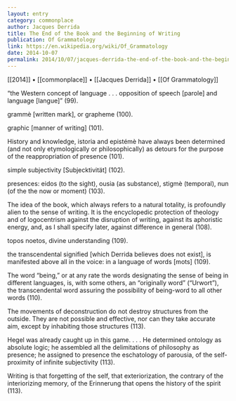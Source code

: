 ```yaml
---
layout: entry
category: commonplace
author: Jacques Derrida
title: The End of the Book and the Beginning of Writing
publication: Of Grammatology
link: https://en.wikipedia.org/wiki/Of_Grammatology
date: 2014-10-07
permalink: 2014/10/07/jacques-derrida-the-end-of-the-book-and-the-beginning-of-writing
---
```


[[2014]] • [[commonplace]] • [[Jacques Derrida]] • [[Of Grammatology]]

“the Western concept of language . . . opposition of speech [parole] and language [langue]” (99).


grammè [written mark], or grapheme (100).


graphic [manner of writing] (101).


History and knowledge, istoria and epistémè have always been determined (and not only etymologically or philosophically) as detours for the purpose of the reappropriation of presence (101).


simple subjectivity [Subjecktivität] (102).


presences: eidos (to the sight), ousia (as substance), stigmè (temporal), nun (of the the now or moment) (103).


The idea of the book, which always refers to a natural totality, is profoundly alien to the sense of writing. It is the encyclopedic protection of theology and of logocentrism against the disruption of writing, against its aphoristic energy, and, as I shall specify later, against difference in general (108).


topos noetos, divine understanding (109).


the transcendental signified [which Derrida believes does not exist], is manifested above all in the voice: in a language of words [mots] (109).


The word “being,” or at any rate the words designating the sense of being in different languages, is, with some others, an “originally word” (“Urwort”), the transcendental word assuring the possibility of being-word to all other words (110).


The movements of deconstruction do not destroy structures from the outside. They are not possible and effective, nor can they take accurate aim, except by inhabiting those structures (113).


Hegel was already caught up in this game. . . . He determined ontology as absolute logic; he assembled all the delimitations of philosophy as presence; he assigned to presence the eschatology of parousia, of the self-proximity of infinite subjectivity (113).


Writing is that forgetting of the self, that exteriorization, the contrary of the interiorizing memory, of the Erinnerung that opens the history of the spirit (113).

